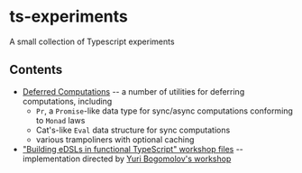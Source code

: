 # ts-experiments

A small collection of Typescript experiments

## Contents

- [Deferred Computations](https://github.com/artemeknyazev/ts-experiments/tree/master/src/deferred-computations) -- a number of utilities for deferring computations, including
  - `Pr`, a `Promise`-like data type for sync/async computations conforming to `Monad` laws
  - Cat's-like `Eval` data structure for sync computations
  - various trampoliners with optional caching
- ["Building eDSLs in functional TypeScript" workshop files](https://github.com/artemeknyazev/ts-experiments/tree/master/src/edsl-workshop) -- implementation directed by [Yuri Bogomolov's workshop](https://github.com/YBogomolov/workshop-edsl-in-typescript)
